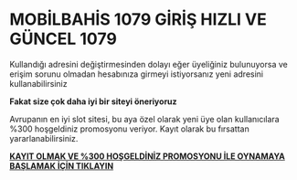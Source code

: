 # MOBİLBAHİS 1079 GİRİŞ HIZLI VE GÜNCEL 1079

Kullandığı adresini değiştirmesinden dolayı eğer üyeliğiniz bulunuyorsa ve erişim sorunu olmadan hesabınıza girmeyi istiyorsanız yeni adresini kullanabilirsiniz

**Fakat size çok daha iyi bir siteyi öneriyoruz**

Avrupanın en iyi slot sitesi, bu aya özel olarak yeni üye olan kullanıcılara %300 hoşgeldiniz promosyonu veriyor. Kayıt olarak bu fırsattan yararlanabilirsiniz.

[**KAYIT OLMAK VE %300 HOŞGELDİNİZ PROMOSYONU İLE OYNAMAYA BAŞLAMAK İÇİN TIKLAYIN**](https://cutt.ly/OeWRz7hS)
